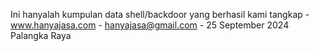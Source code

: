 Ini hanyalah kumpulan data shell/backdoor yang berhasil kami tangkap - www.hanyajasa.com - hanyajasa@gmail.com - 25 September 2024 Palangka Raya
